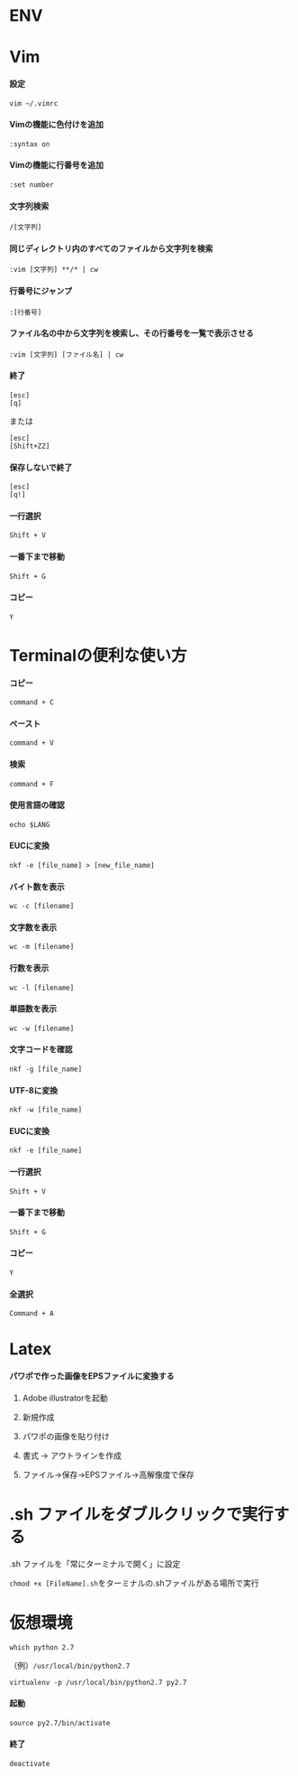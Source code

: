 # ENV

# Vim
#### 設定
```
vim ~/.vimrc
```
#### Vimの機能に色付けを追加
```
:syntax on
```
#### Vimの機能に行番号を追加 
```
:set number
```
#### 文字列検索
```
/[文字列]
```
#### 同じディレクトリ内のすべてのファイルから文字列を検索
```
:vim [文字列] **/* | cw
```
#### 行番号にジャンプ
```
:[行番号]
```
#### ファイル名の中から文字列を検索し、その行番号を一覧で表示させる
```
:vim [文字列] [ファイル名] | cw
```
#### 終了
```
[esc]
[q]
```
または
```
[esc]
[Shift+ZZ]
```
#### 保存しないで終了
```
[esc]
[q!]
```
#### 一行選択
```
Shift + V
```
#### 一番下まで移動
```
Shift + G
```
#### コピー
```
Y
```


# Terminalの便利な使い方
#### コピー
```
command + C
```
#### ペースト
```
command + V
```
#### 検索
```
command + F
```
#### 使用言語の確認
```
echo $LANG
```
#### EUCに変換
```
nkf -e [file_name] > [new_file_name]
```
#### バイト数を表示
```
wc -c [filename]
```
#### 文字数を表示
```
wc -m [filename]
```
#### 行数を表示	
```
wc -l [filename]
```
#### 単語数を表示
```
wc -w [filename]
```
#### 文字コードを確認
```
nkf -g [file_name]
```
#### UTF-8に変換
```
nkf -w [file_name]
```
#### EUCに変換
```
nkf -e [file_name]
```
#### 一行選択
```
Shift + V
```
#### 一番下まで移動
```
Shift + G
```
#### コピー
```
Y
```
#### 全選択
```
Command + A
```
# Latex
#### パワポで作った画像をEPSファイルに変換する
1. Adobe illustratorを起動

2. 新規作成

3. パワポの画像を貼り付け

4. 書式 -> アウトラインを作成

5. ファイル->保存->EPSファイル->高解像度で保存

# .sh ファイルをダブルクリックで実行する
.sh ファイルを「常にターミナルで開く」に設定

```chmod +x [FileName].sh```をターミナルの.shファイルがある場所で実行
# 仮想環境
```which python 2.7```

（例）```/usr/local/bin/python2.7```

```virtualenv -p /usr/local/bin/python2.7 py2.7```

#### 起動
```source py2.7/bin/activate```

#### 終了
```deactivate```
